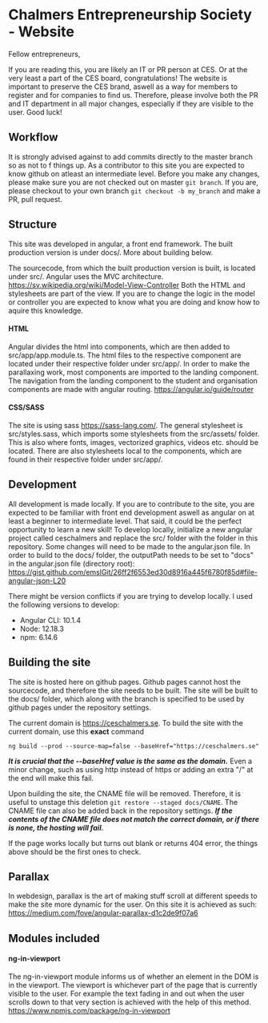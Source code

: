 # Chalmers Entrepreneurship Society - Website
Fellow entrepreneurs,

If you are reading this, you are likely an IT or PR person at CES. Or at the very least a part of the CES board, congratulations! The website is important to preserve the CES brand, aswell as a way for members to register and for companies to find us. Therefore, please involve both the PR and IT department in all major changes, especially if they are visible to the user. Good luck!

## Workflow
It is strongly advised against to add commits directly to the master branch so as not to f things up. As a contributor to this site you are expected to know github on atleast an intermediate level.
Before you make any changes, please make sure you are not checked out on master ```git branch```. If you are, please checkout to your own branch ```git checkout -b my_branch``` and make a PR, pull request.

## Structure
This site was developed in angular, a front end framework. The built production version is under docs/. More about building below.

The sourcecode, from which the built production version is built, is located under src/. Angular uses the MVC architecture. https://sv.wikipedia.org/wiki/Model-View-Controller
Both the HTML and stylesheets are part of the view. If you are to change the logic in the model or controller you are expected to know what you are doing and know how to aquire this knowledge.

#### HTML
Angular divides the html into components, which are then added to src/app/app.module.ts. The html files to the respective component are located under their respective folder under src/app/.
In order to make the parallaxing work, most components are imported to the landing component. The navigation from the landing component to the student and organisation components are made with angular routing. https://angular.io/guide/router

#### CSS/SASS
The site is using sass https://sass-lang.com/. The general stylesheet is src/styles.sass, which imports some stylesheets from the src/assets/ folder. This is also where fonts, images, vectorized graphics, videos etc. should be located.
There are also stylesheets local to the components, which are found in their respective folder under src/app/.

## Development
All development is made locally. If you are to contribute to the site, you are expected to be familiar with front end development aswell as angular on at least a beginner to intermediate level. That said, it could be the perfect opportunity to learn a new skill! To develop locally, initialize a new angular project called ceschalmers and replace the src/ folder with the folder in this repository. Some changes will need to be made to the angular.json file.
In order to build to the docs/ folder, the outputPath needs to be set to "docs" in the angular.json file (directory root): https://gist.github.com/emslGit/26ff2f6553ed30d8916a445f6780f85d#file-angular-json-L20

There might be version conflicts if you are trying to develop locally. I used the following versions to develop:
- Angular CLI: 10.1.4
- Node: 12.18.3
- npm: 6.14.6

## Building the site
The site is hosted here on github pages. Github pages cannot host the sourcecode, and therefore the site needs to be built. The site will be built to the docs/ folder, which along with the branch is specified to be used by github pages under the repository settings.

The current domain is https://ceschalmers.se. To build the site with the current domain, use this **exact** command

```ng build --prod --source-map=false --baseHref="https://ceschalmers.se"```

***It is crucial that the --baseHref value is the same as the domain.*** Even a minor change, such as using http instead of https or adding an extra "/" at the end will make this fail.

Upon building the site, the CNAME file will be removed. Therefore, it is useful to unstage this deletion ```git restore --staged docs/CNAME```. The CNAME file can also be added back in the repository settings. ***If the contents of the CNAME file does not match the correct domain, or if there is none, the hosting will fail.***

If the page works locally but turns out blank or returns 404 error, the things above should be the first ones to check.

## Parallax
In webdesign, parallax is the art of making stuff scroll at different speeds to make the site more dynamic for the user. On this site it is achieved as such: https://medium.com/fove/angular-parallax-d1c2de9f07a6

## Modules included
#### ng-in-viewport
The ng-in-viewport module informs us of whether an element in the DOM is in the viewport. The viewport is whichever part of the page that is currently visible to the user. For example the text fading in and out when the user scrolls down to that very section is achieved with the help of this method.
https://www.npmjs.com/package/ng-in-viewport
